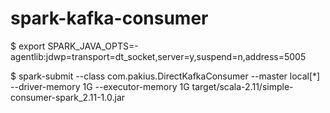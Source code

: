 # spark-kafka-consumer

$ export SPARK_JAVA_OPTS=-agentlib:jdwp=transport=dt_socket,server=y,suspend=n,address=5005

$ spark-submit --class com.pakius.DirectKafkaConsumer --master local[*] --driver-memory 1G --executor-memory 1G target/scala-2.11/simple-consumer-spark_2.11-1.0.jar